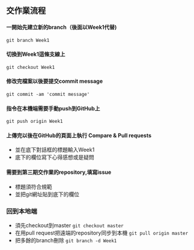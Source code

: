 ## 交作業流程

#### 一開始先建立新的branch（後面以Week1代替)
`git branch Week1`

#### 切換到Week1這條支線上
`git checkout Week1`

#### 修改完檔案以後要提交commit message
`git commit -am 'commit message'`

#### 指令在本機端需要手動push到GitHub上
`git push origin Week1`

#### 上傳完以後在GitHub的頁面上執行 Compare & Pull requests 
- 並在底下對話框的標題輸入Week1
- 底下的欄位寫下心得感想或是疑問

#### 需要到第三期交作業的repository,填寫issue
- 標題須符合規範
- 並把git網址貼到底下的欄位 

### 回到本地端
- 須先checkout到master 
`git checkout master`
- 在用pull request把遠端的repository同步到本機
 `git pull origin master`
- 把多餘的branch刪除
 `git branch -d Week1`
